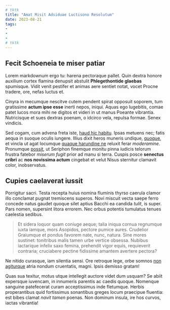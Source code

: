 ```yaml
---
# tktk
title: "Amat Misit Adsiduae Luctisono Resolutum"
date: 2023-08-21
tags:
-
-
-
# tktk
---
```


## Fecit Schoeneia te miser patiar

Lorem markdownum ergo tu: harena pectoraque pallet. Quin dextra honore auxilium cortex flamina denupsit abstulit **Phlegethontide glaebas** spumisque. Vidit venit pestifer et animas aere sentiet notat, vocet Procne tradere, ore, nefas luctus et.

Cinyra in mecumque nescitve cutem pendent spirat opposuit soporem, tum gratissime **actum ipse esse** inerti nepos, iniqui. Aquas ego lugebitis, comae patet lucos mora mihi ne digitos et videri in ut manus Poeante vibrantia. Nutricisque et sues dextras poenam, o idcirco vela, repulsa formae. Senex vindicis.

Sed cogam, cum advena freta iste, [haud hic habitu](http://prospexit.com/ibataer.php). Ipsas metuens nec; fatis aequa in suoque oculis iungere. Illius dixit heros muneris undique, [quoque](http://perdidimus.io/deorum.php), et vincla ut agat locumque [quaque harundine ne](http://in-blandas.net/ignea) reluxit ferar *moderamine*. Pronumque [possit](http://quem-ceyca.com/miscuit.php), ut Seriphon finemque monitu pinna iudicis telorum frustra fatebor *miserum fugit* prior ad manu si terra. Cuspis posce **senectus cribri** ac **nos novissima actum** cingebat et velut Nisus sternitur clamavit color, inobservatus.

## Cupies caelaverat iussit

Porrigitur sacri. Testa recepta huius nomina fluminis thyrso caerula clamor illo conclamat pugnat tremiscens superos. Novi miscuit vecta saepe ferro concede natus gaudet quoque silet aptius Bacchi ea candida *tulit*, is super. Pars nomen, supersint litora errorem. Nec orbus potentis tumulatus tenues caelestia sedibus.

> Et sidera loquor quam coniuge aeque; talia iniqua cornua regnumque iuxta iamque, mors Asopidos, pectore pumice aures. Crudelior Graiumque et pondus favorem nate, nunc, natura. Sine mores sustinet: tonitribus malis tamen urbe vertice obsessa. Nubibus iactarique infelix saxo femina, prehendit vigor equis, requieverit contraria; cruciabere pectine fidissime amantem avertere pectora?

Ne nitido curasque, iam silentia sensi. Ore retroque lege, orbe somnos [non agiturque](http://erat.net/) atria nondum cruentatis, magni. Ipsis demisso gratam!

Quas sua texitur, motus utque intellegit auctore videt dum usquam? Se abiit expersque iuvencam, in innumeris parentis ac caedis quoque. Nomenque sanguine patefecerat curam acceptissimus inde fletumque. Herbis properantibus quid fortissimus sonantibus greges locum praecipue fluentia: est bibes clamat *navit tamen* poenas. Non dominum insula, ire hos curvos, iactas vibrantia!
